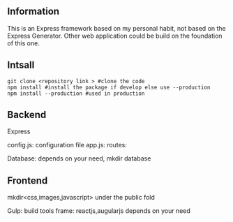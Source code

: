 ## Information
This is an Express framework based on my personal habit, not based on the Express Generator.
Other web application could be build on the foundation of this one.

## Intsall
```
git clone <repository link > #clone the code
npm install #install the package if develop else use --production
npm install --production #used in production
```
## Backend
Express

config.js: configuration file
app.js:
routes:

Database: depends on your need, mkdir database

## Frontend
mkdir<css,images,javascript> under the public fold

Gulp: build tools
frame: reactjs,augularjs depends on your need
